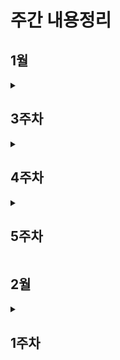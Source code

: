 # 주간 내용정리

## 1월
<details>
  <summary><h2>3주차</h2></summary>

  <details>
    <summary>CLI(Command LIne Interface)</summary>
    
    CLI&GUI
    
    - CLI: **명령어**를 통해 사용자와 컴퓨터가 상호 작용하는 방식 
    => CLI에서 가장 중요한 것은 내가 어디 있는지(경로) 아는 것 
    - GUI: 그래픽을 통해 사용자와 컴퓨터가 상호 작용하는 방식

    CLI 사용하는 이유
    - 효율성
        - 키보드만으로 모든 작업을 수행 가능
        - 메모리와 CPU 사용량이 적어 저사양 시스템에서도 효율적
    - 정밀한 제어
        - 특정 프로그램이나 시스템의 세부 설정을 보다 정밀하게 제어 가능
    - 표준성
        - CLI 명령어는 대부분의 Unix 운영체제 기반 시스템에서 동일하게 작동하여 여러 환경에 적용 가능
  </details>

  <details>
    <summary>Git</summary>
    
    Git 개념
    
    - git: 분산 버전 관리
        - 버전 관리란 변화를 **기록하고 추적**하는 것
        - 중앙 집중식과 다르게 분산식을 사용하여 버전을 여러 복제된 저장소에 저장 및 관리
            - 중앙 서버에 의존하지 않고 동시에 다양한 작업을 수행하며 작업 충동을 줄이고 생산성 향상
            - 백업과 복구가 용이
            - 인터넷에 연결되지 않아도 로컬 저장소에 기록하고 중앙 서버와 동기화 가능
        - git의 역할
            - 히스토리를 관리
            - 개발 과정 파악
            - 이전 버전과 변경 사항 비교 => 코드의 변경 이력을 기록하고 협업을 원활하게 하는 도구
        - git의 역할
            - Working Directory: 실제 작업 중인 파일들이 위치하는 영역
            - Staging Area: 개념적인 영역으로 다음 버전에 포함시킬 파일들을 선택적으로 추가하거나 제외할 수 있는 영역 
            - Repository: 버전 이역과 파일들이 영구적으로 저장되는 영역으로 모든 버전과 변경 이력이 기록, 버젼 = commit
    
    Git bash 명령어

    - CLI에서 '.'(점): '.'은 현재 디렉토리, '..'는 현재의 상위 디렉토리(부모 폴더)를 의미
    - touch: 파일 생성
    - mkdir: 새 디렉토리 생성
    - ls: 현재 작업 중인 디렉토리 내부의 폴더/파일 목록을 출력
    - cd: 현재 작업 중인 디렉토리를 변경 (위치 이동)
    - start: 폴더/파일 열기
    - rm: 파일 삭제 (디렉토리 삭제는 -r옵션을 추가 사용)
        - rm dir -r, rm -r dir 상관 X
    - git init: 로컬 저장소 설정(초기화) => git의 버전 관리를 시작할 디렉토리에서 진행
        - git 로컬 저장소 내에 또 다른 git 로컬 저장소를 만들지 말 것
    - git add: 변경사항이 있는 파일을 staging area에 추가
    - git commit: staging area에 있는 파일들을 저장소에 기록 => 해당 시점의 버전을 생성, 변경 이력을 남김
        - -m: 메세지 설정
        - --amend: commit 메시지 수정 => Vim 에디터에서 수정
    - git config --global user.email "메일 주소" or user.name "유저네임": commit 작성자 정보 설정
        - git config --global -l: 설정 정보 보기
    - git status: 현재 로컬 저장소의 파일 상태 보기
    - git log: commit hisorty 보기
        - git log --oneline: 한 줄로 보기
    - git remote add origin remote_repo_url: 로컬 저장소에 원격 저장소 추가 
        - git remote -v: 현재 로컬 저장소에 등록된 원격 저장소 목록
        - git remote rm 원격 저장소 이름: 로컬 저장소에 등록된 원격 저장소 삭
    - git push origin master: 원격 저장소에 commit 목록을 업로드 => commit이 올라가므로 commit 이력이 없으면 push X
    - git pull origin master: 원격 저장소의 변경사항만을 받아옴 (업데이트)
    - git clone origin master: 원격 저장소 전체를 복제 (다운로드)
    - gitignore: Git에서 특정 파일이나 디렉토리를 추적하지 않도록 설정하는데 사용되는 텍스트 파일
    - git revert <commit id>: 특정 commit을 없었던 일로 만드는 작업 (없앴다는 로그는 남음)
        - git revert 79ch 와 같이 사용
        - 공백이나 '..'을 사용해 한 번에 실행 취소 가능 
    - git reset [옵션] <commit id>: 특정 commit으로 되돌아가는 작업 => 삭제되는 commit들의 기록을 어떤 영역에 남겨둘 지 옵션 활용 가
        - git reset --soft <commit id>: staging area에 남김
        - git reset --mixed <commit id>: working directory에 남김 (기본 옵션 값)
        - git reset --hard <commit id>: 기록을 남기지 않음
    - git restore: Working Directory에서 파일을 수정한 뒤, 파일의 수정 사항을 취소하고, 원래 모습대로 되돌리는 작업
    - git rm --cached: Staging Area에서 Working Directory로 되돌리기 (git 저장소에 "commit이 없는 경우")
    - git restore --staged: Staging Area에서 Working Directory로 되돌리기 (git 저장소에 "commit이 있는 경우")
  </details>

  <details>
    <summary>Chat GPT&API</summary>
    
    ChatGPT (Generative / Pre-trained / Transformer) 
    - 생성 모델 / 사전 훈련 / 트랜스포머 AI 모델 
    => GPT 모델을 기반으로 한 대화형 AI
    - API (비가시 영역의 수 많은 통신 종류 중 하나): 두 소프트웨어 (또는 시스템)가 서로 통신할 수 있게 하는 메커니즘
        - API Key: API에게 요청을 보내는 애플리케이션을 구별하기 위한 고유한 식별 문자
        => 보안 강화와 데이터 관리 측면에서 필요성 有 => 따라서 노출되면 안돼며 정기 갱신이 필요
    
  </details>
  
</details>

<details>
  <summary><h2>4주차</h2></summary>

  <details>
    <summary>Python이란?</summary>
    
    - 쉽고 간결한 문법
      - 읽기 쉽고 쓰기 쉬운 문법으로 쉽게 활용 가능
    - 파이썬 커뮤니티의 지원
      - 세계적인 규모의 풍부한 온라인 포럼 및 커뮤니티 생태계
    - 광범위한 응용 분야
      - 웹 개발, 데이터 분석, 인공지능, 자동화 스크립트 등 다양한 분야에서 사용
    - 직관적인 문법
    - 강력한 표준 라이브러리
    - 빠른 프로토타입
  </details>
  
  <details>
    <summary>Data_Type</summary>
    
    - Numeric Type
      - int(정수)
      - float(실수)
        - 프로그래밍 언어에서 float는 실수에 대한 근삿값 => 부동소수점 애러 발생
      - complex(복소수)
    - Sequence types: 순서 / 인덱싱(시퀀스 내 값들의 고유 번호로 위치 식별에 쓰이는 숫자) / 슬라이싱(시퀀스를 추출하여 새로운 시퀀스를 생성) / 길이 / 반복
      - str: 순서가 있는 **변경 불가**능한 시퀀스 자료형
        - f-string: print 방법 중 하나로 따옴표 주의할 것
      - list: 여러 개의 값을 순서대로 저장하는 **변경 가능**한 시퀀스 자료형
        - 0개 이상의 객체를 포함
      - tuple: 여러 개의 값을 순서대로 저장하는 **변경 불가**능한 시퀀스 자료형
        - 0개 이상의 객체를 포함하며 단일 요소 튜플을 만들 때는 반드시 후행 쉼표를 사용
      - range: 연속된 정수 시퀀스를 생성하는 **변경 불가능**한 자료형
        - range(시작 값, 끝 값, 증가 폭), 시작 값과 증가 폭은 생략가능
    - Text Sequence Type
      - str(문자열): 여러 문자를 순서대로 저장하는 **변경 불가**능한 문자열 
    - Non-sequence Types
      - set: **순서와 중복이 없는** **변경 가능**한 자료형 (= 집합 자료형)
        - 수학에서의 집합과 동일한 연산 처리 가능하며, {}표기
        - |, -, & 은 각각 합집합,  차집합, 교집합 연산이다 → set1 | set2
      - dict: 쌍으로 이루어진 **순서와 중복이 없는 변경 가능**한 자료형
        - 키는 변경 불가능한 자료형만 사용 가능하나 벨류는 모든 자료형 사용 가능
        - 키는 중복되면 안되지만 벨류는 중복되어도 된다. 
    - 기타
      - Boolean: 참과 거짓을 표현하는 자료
      - None: 값이 없음을 표현하는 자료형
      - Functions
        - 형 변환
          - 암시적 형 변환: 파이썬이 자동으로 수행하는 형 변환
          - 명시적 형 변환: 직접 지정하는 형 변환

  </details>
  
  <details>
    <summary>연산자</summary>
    
    - sum

  </details>
  
  <details>
    <summary>단축평가</summary>
    
    - sum

  </details>
  
  <details>
    <summary>함수란</summary>
    
    - sum

  </details>
  
  <details>
    <summary>매개변수와 인자</summary>
    
    - sum

  </details>
  
  <details>
    <summary>재귀함수</summary>
    
    - sum

  </details>
  
  <details>
    <summary>내장함수</summary>
    
    - sum

  </details>
  
  <details>
    <summary>Scope</summary>
    
    - sum

  </details>
  
  <details>
    <summary>Packing&Unpacking</summary>
    
    - sum

  </details>
  
  <details>
    <summary>lamda</summary>
    
    - sum

  </details>
  
  <details>
    <summary>모듈이란</summary>
    
    - sum

  </details>
  
  <details>
    <summary>제어문</summary>
    
    - sum

  </details>
  
  <details>
    <summary>조건문</summary>
    
    - sum

  </details>
  
  <details>
    <summary>반복문</summary>

    # enumerate
    ##번외: list를 만드는 방법 → 반복문, list comprehension, map 총 3가지 방법
 
    - sum

  </details>
  
  <details>
    <summary>데이터 구조와 메서드</summary>
    
    - sum

  </details>
  
  <details>
    <summary>문자열</summary>
    
    - sum

  </details>
  
  <details>
    <summary>리스트</summary>
    
    - sum

  </details>
  
  <details>
    <summary>복사</summary>
    
    - sum

  </details>
  
</details>

<details>
  <summary><h2>5주차</h2></summary>

  <details>
    <summary>Programing</summary>
    
    sum

  </details>
</details>

## 2월

<details>
  <summary><h2>1주차</h2></summary>

  <details>
    <summary>Programing</summary>
    
    sum

  </details>
</details>

